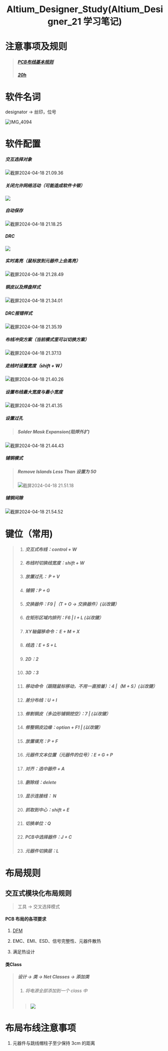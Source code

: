 <center><h1>Altium_Designer_Study(Altium_Designer_21 学习笔记)</h1></center>

# 注意事项及规则

> #####  [PCB布线基本规则](https://www.ebyte.com/new-view-info.aspx?id=890)
>
> ##### [20h](https://murata.eetrend.com/article/2019-11/1003161.html)

# 软件名词

designator -> 丝印，位号

![IMG_4094](https://p.ipic.vip/75otn8.jpg)



# 软件配置

##### 交互选择对象

![截屏2024-04-18 21.09.36](https://p.ipic.vip/6wqqzz.png)

##### 关闭允许网络活动（可能造成软件卡顿）

![](https://p.ipic.vip/v575lk.png)

##### 自动保存

![截屏2024-04-18 21.18.25](https://p.ipic.vip/sv1n8z.png)

##### DRC

![](https://p.ipic.vip/bxgatd.png)



##### 实时高亮（鼠标放到元器件上会高亮）

![截屏2024-04-18 21.28.49](https://p.ipic.vip/tnnqpe.jpg)

##### 铜皮以及焊盘样式

![截屏2024-04-18 21.34.01](https://p.ipic.vip/9s1v3c.png)

##### DRC报错样式

![截屏2024-04-18 21.35.19](https://p.ipic.vip/tu3192.png)



##### 布线冲突方案（当前模式里可以切换方案）

![截屏2024-04-18 21.37.13](https://p.ipic.vip/1643hn.png)

##### 走线时设置宽度（shift + W）

![截屏2024-04-18 21.40.26](https://p.ipic.vip/kdafoc.png)

##### 设置布线最大宽度与最小宽度

![截屏2024-04-18 21.41.35](https://p.ipic.vip/aene6d.png)

##### 设置过孔

> ##### Solder Mask Expansion(阻焊外扩)

![截屏2024-04-18 21.44.43](https://p.ipic.vip/veyrkn.png)

##### 铺铜模式

> ##### Remove Islands Less Than 设置为 50
>
> ![截屏2024-04-18 21.51.18](https://p.ipic.vip/amtlzc.png)

##### 铺铜间隙

![截屏2024-04-18 21.54.52](https://p.ipic.vip/ju5c70.jpg)













# 键位（常用)

> 1. ##### 交互式布线：control + W
>
> 2. ##### 布线时切换线宽度：shift + W
>
> 3. ##### 放置过孔： P + V
>
> 4. ##### 铺铜：P + G
>
> 5. ##### 交换器件：F9 |（T + O -> 交换器件）(以改键）
>
> 6. ##### 在矩形区域内排列：F6 | I + L (以改键）
>
> 7. ##### XY轴偏移命令： E + M + X
>
> 8. ##### 线选：E + S + L
>
> 9. ##### 2D：2
>
> 10. ##### 3D：3
>
> 11. ##### 移动命令（跟随鼠标移动，不用一直按着）：4 |（M + S）(以改键）
>
> 12. ##### 差分布线：U + I
>
> 13. ##### 修割铜皮（多边形铺铜挖空）：7 | (以改键）
>
> 14. ##### 修整铜皮边缘：option + F1 | (以改键）
>
> 15. ##### 放置填充：P + F
>
> 16. ##### 元器件文本位置（元器件的位号）：E + G + P
>
> 17. ##### 对齐：选中器件  + A
>
> 18. ##### 删除线：delete
>
> 19. ##### 显示连接线： N
>
> 20. ##### 抓取到中心：shift + E
>
> 21. ##### 切换单位：Q
>
> 22. ##### PCB中选择器件：J + C
>
> 23. ##### 元器件切换层：L

# 布局规则

## 交互式模块化布局规则

> 工具 -> 交叉选择模式

#### PCB 布局的各项要求

1. [DFM](https://zhuanlan.zhihu.com/p/461235700)

2. EMC、EMI、ESD、信号完整性、元器件散热

3. 满足热设计

   



#### 类Class

> ##### 设计 -> 类 -> Net Classes -> 添加类
>
> 1. ###### 将电源全部添加到一个 class 中
>
> > ![](https://p.ipic.vip/l2y84h.png)



# 布局布线注意事项

1. 元器件与跳线帽柱子至少保持 3cm 的距离

